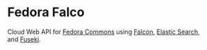 # Fedora Falco
Cloud Web API for [Fedora Commons](http://fedora-commons.org) using 
[Falcon](http://falconframework.org/), [Elastic Search](http://www.elasticsearch.org/),  
and [Fuseki](http://jena.apache.org/documentation/serving_data/).
  
